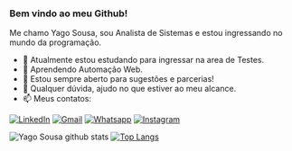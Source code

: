 ### Bem vindo ao meu Github!

Me chamo Yago Sousa, sou Analista de Sistemas e estou ingressando no mundo da programação.

- :telescope: Atualmente estou estudando para ingressar na area de Testes.
- :seedling: Aprendendo Automação Web.
- :thinking: Estou sempre aberto para sugestões e parcerias!
- :speech_balloon: Qualquer dúvida, ajudo no que estiver ao meu alcance.
- :mailbox: Meus contatos:

[![LinkedIn](https://img.shields.io/badge/LinkedIn-0077B5?style=for-the-badge&logo=linkedin&logoColor=white)](https://www.linkedin.com/in/yago-sousa/) [![Gmail](https://img.shields.io/badge/Gmail-D14836?style=for-the-badge&logo=gmail&logoColor=white)](mailto:yago.os@gmail.com) [![Whatsapp](https://img.shields.io/badge/WhatsApp-25D366?style=for-the-badge&logo=whatsapp&logoColor=white)](https://api.whatsapp.com/send?phone=5561981051013&text=Ol%C3%A1%20vi%20teu%20GitHub%2C%20gostaria%20de%20conversar...) [![Instagram](https://img.shields.io/badge/Instagram-E4405F?style=for-the-badge&logo=instagram&logoColor=white)](https://www.instagram.com/yago.os/)

![Yago Sousa github stats](http://github-readme-stats.vercel.app/api?username=Yago-Sousa&show_icons=true&theme=radical) 
[![Top Langs](https://github-readme-stats.vercel.app/api/top-langs/?username=Yago-Sousa&layout=compact)](https://githhub.com/anuraghazra/github-readme-stats)
